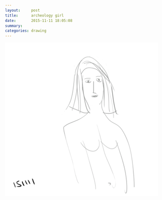 ```yaml
---
layout:     post
title:      archeology girl
date:       2015-11-11 18:05:08
summary:    
categories: drawing
---
```

![archeology girl](/images/_diary/archeology-girl.png "I should not have drawn this.")
